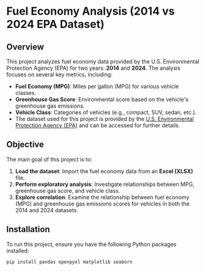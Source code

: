 # Fuel Economy Analysis (2014 vs 2024 EPA Dataset)

## Overview
This project analyzes fuel economy data provided by the U.S. Environmental Protection Agency (EPA) for two years: **2014** and **2024**. The analysis focuses on several key metrics, including:

- **Fuel Economy (MPG)**: Miles per gallon (MPG) for various vehicle classes.
- **Greenhouse Gas Score**: Environmental score based on the vehicle's greenhouse gas emissions.
- **Vehicle Class**: Categories of vehicles (e.g., compact, SUV, sedan, etc.).
- The dataset used for this project is provided by the [U.S. Environmental Protection Agency (EPA)](https://www.fueleconomy.gov/feg/download.shtml) and can be accessed for further details.
## Objective
The main goal of this project is to:

1. **Load the dataset**: Import the fuel economy data from an **Excel (XLSX)** file.
2. **Perform exploratory analysis**: Investigate relationships between MPG, greenhouse gas score, and vehicle class.
3. **Explore correlation**: Examine the relationship between fuel economy (MPG) and greenhouse gas emissions scores for vehicles in both the 2014 and 2024 datasets.

## Installation
To run this project, ensure you have the following Python packages installed:

```bash
pip install pandas openpyxl matplotlib seaborn
